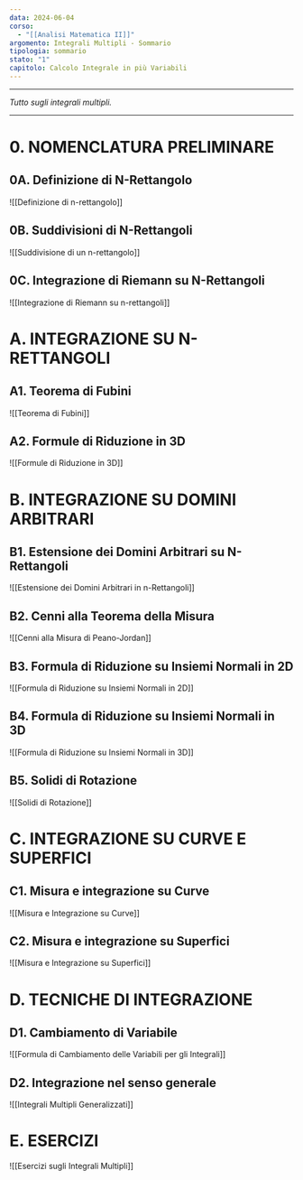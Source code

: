 ```yaml
---
data: 2024-06-04
corso:
  - "[[Analisi Matematica II]]"
argomento: Integrali Multipli - Sommario
tipologia: sommario
stato: "1"
capitolo: Calcolo Integrale in più Variabili
---
```

- - -
*Tutto sugli integrali multipli.*
- - -
# 0. NOMENCLATURA PRELIMINARE
## 0A. Definizione di N-Rettangolo
![[Definizione di n-rettangolo]]

## 0B. Suddivisioni di N-Rettangoli
![[Suddivisione di un n-rettangolo]]

## 0C. Integrazione di Riemann su N-Rettangoli
![[Integrazione di Riemann su n-rettangoli]]

# A. INTEGRAZIONE SU N-RETTANGOLI
## A1. Teorema di Fubini
![[Teorema di Fubini]]

## A2. Formule di Riduzione in 3D
![[Formule di Riduzione in 3D]]

# B. INTEGRAZIONE SU DOMINI ARBITRARI
## B1. Estensione dei Domini Arbitrari su N-Rettangoli
![[Estensione dei Domini Arbitrari in n-Rettangoli]]

## B2. Cenni alla Teorema della Misura
![[Cenni alla Misura di Peano-Jordan]]

## B3. Formula di Riduzione su Insiemi Normali in 2D
![[Formula di Riduzione su Insiemi Normali in 2D]]

## B4. Formula di Riduzione su Insiemi Normali in 3D
![[Formula di Riduzione su Insiemi Normali in 3D]]

## B5. Solidi di Rotazione
![[Solidi di Rotazione]]

# C. INTEGRAZIONE SU CURVE E SUPERFICI
## C1. Misura e integrazione su Curve
![[Misura e Integrazione su Curve]]

## C2. Misura e integrazione su Superfici
![[Misura e Integrazione su Superfici]]

# D. TECNICHE DI INTEGRAZIONE
## D1. Cambiamento di Variabile
![[Formula di Cambiamento delle Variabili per gli Integrali]]

## D2. Integrazione nel senso generale
![[Integrali Multipli Generalizzati]]

# E. ESERCIZI
![[Esercizi sugli Integrali Multipli]]